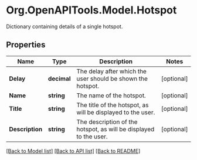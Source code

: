 # Org.OpenAPITools.Model.Hotspot
Dictionary containing details of a single hotspot. 

## Properties

Name | Type | Description | Notes
------------ | ------------- | ------------- | -------------
**Delay** | **decimal** | The delay after which the user should be shown the hotspot.  | [optional] 
**Name** | **string** | The name of the hotspot.  | [optional] 
**Title** | **string** | The title of the hotspot, as will be displayed to the user.  | [optional] 
**Description** | **string** | The description of the hotspot, as will be displayed to the user.  | [optional] 

[[Back to Model list]](../README.md#documentation-for-models) [[Back to API list]](../README.md#documentation-for-api-endpoints) [[Back to README]](../README.md)


